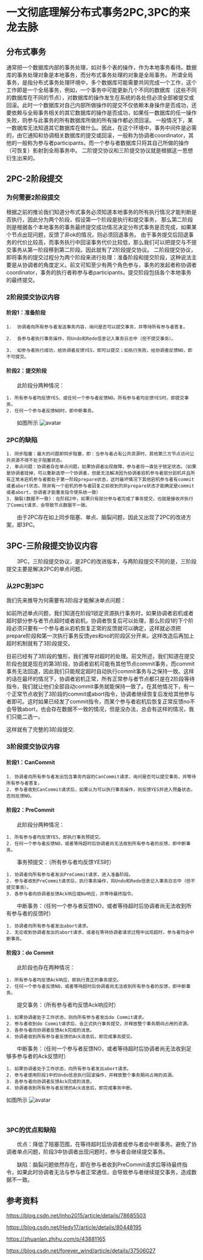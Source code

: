 # 一文彻底理解分布式事务2PC,3PC的来龙去脉

## 分布式事务

通常把一个数据库内部的事务处理，如对多个表的操作，作为本地事务看待。数据库的事务处理对象是本地事务，而分布式事务处理的对象是全局事务。 所谓全局事务，是指分布式事务处理环境中，多个数据库可能需要共同完成一个工作，这个工作即是一个全局事务，例如，一个事务中可能更新几个不同的数据库（这些不同的数据库在不同的节点），对数据库的操作发生在系统的各处但必须全部被提交或回滚。此时一个数据库对自己内部所做操作的提交不仅依赖本身操作是否成功，还要依赖与全局事务相关的其它数据库的操作是否成功，如果任一数据库的任一操作失败，则参与此事务的所有数据库所做的所有操作都必须回滚。 一般情况下，某一数据库无法知道其它数据库在做什么。因此，在这个环境中，事务中间件是必需的，由它通知和协调相关数据库的提交或回滚，一般称为协调者coordinator，其他的一般称为参与者participants，而一个参与者数据库只将其自己所做的操作（可恢复）影射到全局事务中。
二阶提交协议和三阶提交协议就是根据这一思想衍生出来的。

## 2PC-2阶段提交

### 为何需要2阶段提交
根据之前的推论我们知道分布式事务必须知道本地事务的所有执行情况才能判断是否执行，因此分为两个阶段，假设第一个阶段是执行和提交事务，
那么第二阶段则是根据各个本地事务的事务最终提交成功情况决定分布式事务是否完成，如果某个节点出现问题，反馈了非ok的情况，则必须回退事务。
由于事务提交后回退事务的代价比较高，而事务执行中回滚事务代价比较低，那么我们可以把提交与不提交事务从第一阶段移到第二阶段。因此就有了2阶段提交协议。
二阶段提交协议，即将事务的提交过程分为两个阶段来进行处理：准备阶段和提交阶段，这种说法主要是从协调者的角度定义。前文可知至少有两个角色参与，事务的发起者称协调者coordinator，事务的执行者称参与者participants，提交阶段包括各个本地事务的最终提交。
### 2阶段提交协议内容
#### 阶段1：准备阶段
  
  
    1.  协调者向所有参与者发送事务内容，询问是否可以提交事务，并等待所有参与者答复。
  
    2.  各参与者执行事务操作，将Undo和Redo信息记入事务日志中（但不提交事务）。
  
    3.  如参与者执行成功，给协调者反馈YES，即可以提交；如执行失败，给协调者反馈NO，即不可提交。
  
####  阶段2：提交阶段
  
 
　　此阶段分两种情况：
  
    1. 所有参与者均反馈YES、或任何一个参与者反馈NO。所有参与者均反馈YES时，即提交事务。
    2. 任何一个参与者反馈NO时，即中断事务。
 
　　如图所示
  ![avatar](http://cxh.me/images/2014/2pc.png)
###  2PC的缺陷

    1. 同步阻塞：最大的问题即同步阻塞，即：当参与者占有公共资源时，其他第三方节点访问公共资源不得不处于阻塞状态。
    2. 单点问题：协调者存在单点问题，如果协调者出现故障，参与者将一直处于锁定状态。（如果是协调者挂掉，可以重新选举一个协调者，但是无法解决因为协调者宕机参与者部分宕机并且所有正常未宕机参与者都处于第一阶段prepare状态，这时最坏情况下其他宕机参与者有commit或者abort状态，除非有一个宕机的参与者回复之前收到的非prepare状态才能确定是commit或者abort，协调者才能重发指令使系统一致）
    3. 脑裂(数据不一致)：在阶段2中，如果只有部分参与者完成了事务提交，也就是接收并执行了Commit请求，会导致节点数据不一致。
 
　　由于2PC存在如上同步阻塞、单点、脑裂问题，因此又出现了2PC的改进方案，即3PC。
 

## 3PC-三阶段提交协议内容
 
　　3PC，三阶段提交协议，是2PC的改进版本，与两阶段提交不同的是，三阶段提交主要是解决2PC的单点问题。

### 从2PC到3PC
我们先来推导为何需要有3阶段才能解决单点问题：

如前所述单点问题，我们知道在阶段1锁定资源执行事务时，如果协调者宕机或者超时部分参与者节点超时或者宕机，协调者恢复后可以处理，那么阶段1的下个阶段必须只要有一个参与者从宕机恢复正常的反馈就可以确定，这样就必须把prepare阶段和第一次执行事务反馈yes和no的阶段区分开来。这样改造后再加上超时机制就有了3阶段提交。

目前已经有了3阶段的雏形，我们推导对超时的处理。前文所述，我们知道在提交阶段也就是现在的第3阶段，协调者宕机可能有其他节点commit事务，而commit事务无法回退，因此我们只能规定超时自动执行commit事务与之保持一致。这样的话在最坏的情况下，协调者宕机正常，所有正常参与者节点都只是在2阶段等待指令，我们就让他们全部自动commit事务就能保持一致了。在其他情况下，有一个正常节点收到了3阶段的commit或abort指令，协调者继续恢复后发给其他参与者即可。这时如果已经发了commit指令，而某个参与者宕机后恢复正常反馈no不会导致abort，也会存在数据不一致的情况，但是没办法，总会有这样的情况，我们只能二选一。

这样就有了完整的3阶段提交.

### 3阶段提交协议内容



#### 阶段1：CanCommit

    1. 协调者向所有参与者发出包含事务内容的CanCommit请求，询问是否可以提交事务，并等待所有参与者答复。
    2. 参与者收到CanCommit请求后，如果认为可以执行事务操作，则反馈YES并进入预备状态，否则反馈NO。
 
####  阶段2：PreCommit
 
　　此阶段分两种情况：
   
    1. 所有参与者均反馈YES，即执行事务预提交。
    2. 任何一个参与者反馈NO，或者等待超时后协调者尚无法收到所有参与者的反馈，即中断事务。
 
　　事务预提交：（所有参与者均反馈YES时）
  
    1. 协调者向所有参与者发出PreCommit请求，进入准备阶段。
    2. 参与者收到PreCommit请求后，执行事务操作，将Undo和Redo信息记入事务日志中（但不提交事务）。
    3. 各参与者向协调者反馈Ack响应或No响应，并等待最终指令。

 

　　中断事务：（任何一个参与者反馈NO，或者等待超时后协调者尚无法收到所有参与者的反馈时）
  
    1. 协调者向所有参与者发出abort请求。
    2. 无论收到协调者发出的abort请求，或者在等待协调者请求过程中出现超时，参与者均会中断事务。
  

####  阶段3：do Commit
 
　　此阶段也存在两种情况：
  
    1. 所有参与者均反馈Ack响应，即执行真正的事务提交。
    2. 任何一个参与者反馈NO，或者等待超时后协调者尚无法收到所有参与者的反馈，即中断事务。
  
 
　　提交事务：（所有参与者均反馈Ack响应时）
  
    1. 如果协调者处于工作状态，则向所有参与者发出do Commit请求。
    2. 参与者收到do Commit请求后，会正式执行事务提交，并释放整个事务期间占用的资源。
    3. 各参与者向协调者反馈Ack完成的消息。
    4. 协调者收到所有参与者反馈的Ack消息后，即完成事务提交。
 
　　中断事务：（任何一个参与者反馈NO，或者等待超时后协调者尚无法收到足够多参与者的Ack反馈时）
  
    1. 如果协调者处于工作状态，向所有参与者发出abort请求。
    2. 参与者使用阶段1中的Undo信息执行回滚操作，并释放整个事务期间占用的资源。
    3. 各参与者向协调者反馈Ack完成的消息。
    4. 协调者收到所有参与者反馈的Ack消息后，即完成事务中断。
  
  如图所示
![avatar](https://pic3.zhimg.com/v2-48edcdb98dbd2d0a11963d1c29f17d8a_r.jpg)

 
　　
 

### 3PC的优点和缺陷
 
　　优点：降低了阻塞范围，在等待超时后协调者或参与者会中断事务。避免了协调者单点问题，阶段3中协调者出现问题时，参与者会继续提交事务。
 
　　缺陷：脑裂问题依然存在，即在参与者收到PreCommit请求后等待最终指令，如果此时协调者无法与参与者正常通信，会导致参与者继续提交事务，造成数据不一致。
  
## 参考资料

https://blog.csdn.net/lnho2015/article/details/78685503

https://blog.csdn.net/Hedy17/article/details/80448195

https://zhuanlan.zhihu.com/p/43881165

https://blog.csdn.net/forever_wind/article/details/37506027
